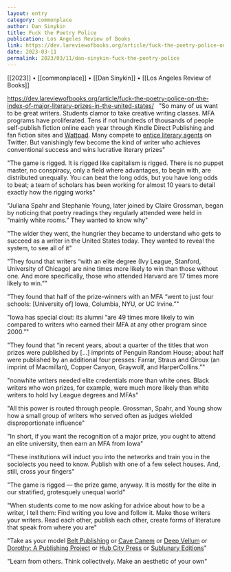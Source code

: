 ```yaml
---
layout: entry
category: commonplace
author: Dan Sinykin
title: Fuck the Poetry Police
publication: Los Angeles Review of Books
link: https://dev.lareviewofbooks.org/article/fuck-the-poetry-police-on-the-index-of-major-literary-prizes-in-the-united-states/
date: 2023-03-11
permalink: 2023/03/11/dan-sinykin-fuck-the-poetry-police
---
```


[[2023]] • [[commonplace]] • [[Dan Sinykin]] • [[Los Angeles Review of Books]]

https://dev.lareviewofbooks.org/article/fuck-the-poetry-police-on-the-index-of-major-literary-prizes-in-the-united-states/
 
"So many of us want to be great writers. Students clamor to take creative writing classes. MFA programs have proliferated. Tens if not hundreds of thousands of people self-publish fiction online each year through Kindle Direct Publishing and fan fiction sites and [Wattpad](https://post45.org/2022/07/wattpads-fictions-of-care/). Many compete to [entice literary agents](https://post45.org/2020/04/americas-next-top-novel/) on Twitter. But vanishingly few become the kind of writer who achieves conventional success and wins lucrative literary prizes"

"The game is rigged. It is rigged like capitalism is rigged. There is no puppet master, no conspiracy, only a field where advantages, to begin with, are distributed unequally. You can beat the long odds, but you have long odds to beat; a team of scholars has been working for almost 10 years to detail exactly how the rigging works"

"Juliana Spahr and Stephanie Young, later joined by Claire Grossman, began by noticing that poetry readings they regularly attended were held in “mainly white rooms.” They wanted to know why"

"The wider they went, the hungrier they became to understand who gets to succeed as a writer in the United States today. They wanted to reveal the system, to see all of it"

"They found that writers “with an elite degree (Ivy League, Stanford, University of Chicago) are nine times more likely to win than those without one. And more specifically, those who attended Harvard are 17 times more likely to win.”"

"They found that half of the prize-winners with an MFA “went to just four schools: [University of] Iowa, Columbia, NYU, or UC Irvine.”"

"Iowa has special clout: its alumni “are 49 times more likely to win compared to writers who earned their MFA at any other program since 2000.”"

"They found that “in recent years, about a quarter of the titles that won prizes were published by […] imprints of Penguin Random House; about half were published by an additional four presses: Farrar, Straus and Giroux (an imprint of Macmillan), Copper Canyon, Graywolf, and HarperCollins.”"

"nonwhite writers needed elite credentials more than white ones. Black writers who won prizes, for example, were much more likely than white writers to hold Ivy League degrees and MFAs"

"All this power is routed through people. Grossman, Spahr, and Young show how a small group of writers who served often as judges wielded disproportionate influence"

"In short, if you want the recognition of a major prize, you ought to attend an elite university, then earn an MFA from Iowa"

"These institutions will induct you into the networks and train you in the sociolects you need to know. Publish with one of a few select houses. And, still, cross your fingers"

"The game is rigged — the prize game, anyway. It is mostly for the elite in our stratified, grotesquely unequal world"

"When students come to me now asking for advice about how to be a writer, I tell them: Find writing you love and follow it. Make those writers your writers. Read each other, publish each other, create forms of literature that speak from where you are"

"Take as your model [Belt Publishing](https://beltpublishing.com/) or [Cave Canem](https://cavecanempoets.org/) or [Deep Vellum](http://deepvellum.com/) or [Dorothy: A Publishing Project](https://dorothyproject.com/) or [Hub City Press](https://www.hubcity.org/publishing) or [Sublunary Editions](https://sublunaryeditions.com/page/about)"

"Learn from others. Think collectively. Make an aesthetic of your own"
